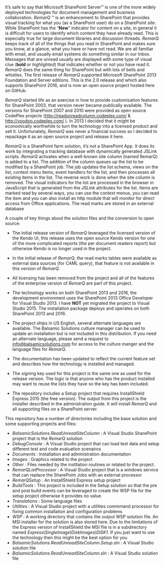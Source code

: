 It’s safe to say that Microsoft SharePoint Server™ is one of the more
widely deployed technologies for document management and business
collaboration. *RemarQ* ™ is an enhancement to SharePoint that provides
visual tracking for what you (as a SharePoint user) do on a SharePoint
site. While SharePoint has the “**New**” indicator for content on a
site, in general it is difficult for users to identify which content
they have already read. This is especially true for large document
libraries and discussion threads. *RemarQ* keeps track of all of the
things that you read in SharePoint and makes sure you know, at a glance,
what you have or have not read. We are all familiar with email, and
usually email systems do something similar in our Inbox. Messages that
are unread usually are displayed with some type of visual clue (**bold**
or *highlighted*) that indicates whether or not you have read it.
*RemarQ* does the same thing for SharePoint but with lots of bells and
whistles. The first release of *RemarQ* supported Microsoft SharePoint
2013 Foundation and Server editions. This is the 2.0 release and which
also supports SharePoint 2016, and is now an open source project hosted
here on GitHub.

*RemarQ* started life as an exercise in how to provide customization
features for SharePoint 2003, that version never became publically
available. The versions for SharePoint 2007 and 2010 were provided as
open source CodePlex projects (<http://readunreadcolumn.codeplex.com/> &
<http://voodoo.codeplex.com/> ). In 2013 I decided that it might be
economically worthwhile to turn the technology into a licensed product
and sell it. Unfortunately, *RemarQ* was never a financial success 
so I decided to repackage it as an open source project and release
it here.

*RemarQ* is a SharePoint farm solution, it’s not a SharePoint App. It
does its work by integrating a tracking database with dynamically
generated JSLink scripts. *RemarQ* activates when a well-known site
column (named RemarQ) is added to a list. The addition of the column
queues up the list to be modified by a SharePoint job. The job updates
the list schema, views on the list, context menu items, event handlers
for the list, and then processes all existing items in the list. The
reverse work is done when the site column is removed. The visual
indicators for the list are processed in the browser in JavaScript that
is generated from the JSLink attributes for the list. Items are marked
read by several ways, you can use the context menus, you can read the
item and you can also install an http module that will monitor for
direct access from Office applications. The read marks are stored in an
external database

A couple of key things about the solution files and the conversion to
open source:

-   The initial release version of *RemarQ* leveraged the licensed
    version of the Kendo UI, this release uses the open source Kendo
    version for one of the more complicated reports (the per document
    readers report) but otherwise Kendo is no longer used in
    the project.

-   In the initial release of *RemarQ*, the read marks tables were
    available as external data sources (for CAML query), that feature is
    not available in this version of *RemarQ*.

-   All licensing has been removed from the project and all of the
    features of the enterprise version of *RemarQ* are part of
    this project.

-   The technology works on both SharePoint 2013 and 2016, the
    development environment uses the SharePoint 2013 Office Developer
    for Visual Studio 2013. I have **NOT** yet migrated the project to 
    Visual Studio 2015. The installation package deploys and
    operates on both SharePoint 2013 and 2016.  

-   The project ships in US English, several alternate languages
    are available. The Balsamic Solutions culture manager can be used to
    update an installation but is not included in this distribution. If
    you need an alternate language, please send a request to
    <info@balsamicsolutions.com> for access to the culture manger and
    the language files for *RemarQ*.

-   The documentation has been updated to reflect the current feature
    set and describes how the technology is installed and managed.

-   The signing key used for this project is the same one as used for
    the release version. The logic is that anyone who has the product
    installed may want to reuse the lists they have so the key has
    been included.

-   The repository includes a Setup project that requires InstallShield
    Express 2015 (the free version). The output from this project is the 
    installer described in the administration guide. It will install
    *RemarQ* and all supporting files on a SharePoint server.

This repository has a number of directories including the base solution and some 
supporting projects and files:
-   *BalsamicSolutions.ReadUnreadSiteColumn* : A Visual Studio SharePoint
    project that is the *RemarQ* solution
-   *DebugConsole* : A Visual Studio project that can load test data and setup
    different test and code evaluation scenairos
-   *Documents* : Installation and administration documentation  
-   *Images* : Graphics related to the project           
-   *Other* :  Files needed by the instllation routines or related to the project. 
-   *RemarQListProcessor* : A Visual Studio project that is a windows service that can
    replace the SharePoint Jobs with an external processor
-   *RemarQSetup* : An InstallShield Express setup project
-   *BuildTools* : This project is included in the Setup solution so that the pre and
    post build events can be leveraged to create the WSP file for the setup project
    otherwise it provides no value. 
-   *Translations* : Some language files
-   *Utilities* : A Visual Studio project with a utilities commmand processor
    for fixing common installation and configuration problems
-   *WSP* : A working directory that contains the output WSP solution file. An MSI 
    installer for the solution is also stored here. Due to the limitations of the
    Express version of InstallShield the MSI file is in a subdirectory named
    *Express\SingleImage\DiskImages\DISK1*. If you just want to use the technology
    then this might be the best option for you
-   *BalsamicSolutions.ReadUnreadSiteColumn.Setup.sln* : A Visual Studio solution file
-   *BalsamicSolutions.ReadUnreadSiteColumn.sln* : A Visual Studio solution file